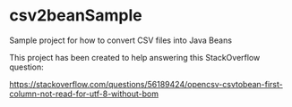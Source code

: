 # csv2beanSample
Sample project for how to convert CSV files into Java Beans

This project has been created to help answering this StackOverflow question: 

https://stackoverflow.com/questions/56189424/opencsv-csvtobean-first-column-not-read-for-utf-8-without-bom
